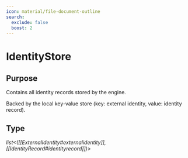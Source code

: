 ```yaml
---
icon: material/file-document-outline
search:
  exclude: false
  boost: 2
---
```


# IdentityStore

## Purpose

<!-- --8<-- [start:purpose] -->
Contains all identity records stored by the engine.

Backed by the local key-value store
(key: external identity, value: identity record).
<!-- --8<-- [end:purpose] -->

## Type

<!-- --8<-- [start:type] -->
*list<([[ExternalIdentity#externalidentity]], [[IdentityRecord#identityrecord]])>*
<!-- --8<-- [end:type] -->
